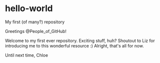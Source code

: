 # hello-world
My first (of many?) repository

Greetings @People_of_GitHub!

  Welcome to my first ever repository. Exciting stuff, huh? Shoutout to Liz for introducing me to this wonderful resource :) Alright, that's all for now.
  
  Until next time,
  Chloe
